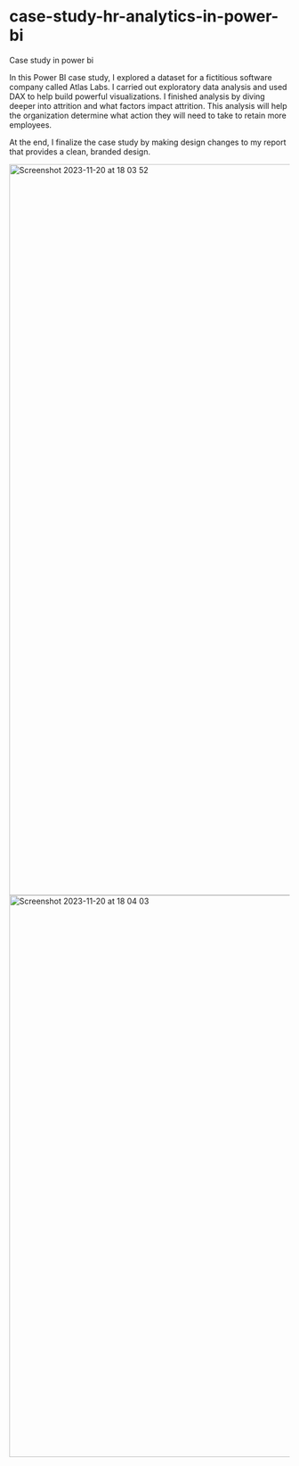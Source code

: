 # case-study-hr-analytics-in-power-bi
Case study in power bi

In this Power BI case study, I explored a dataset for a fictitious software company called Atlas Labs. I carried out exploratory data analysis and used DAX to help build powerful visualizations. I finished analysis by diving deeper into attrition and what factors impact attrition. This analysis will help the organization determine what action they will need to take to retain more employees.

At the end, I finalize the case study by making design changes to my report that provides a clean, branded design.

<img width="1310" alt="Screenshot 2023-11-20 at 18 03 52" src="https://github.com/Basir-ku/case-study-hr-analytics-in-power-bi/assets/123528497/c9312982-27cd-4089-82cd-48a260bb4174">


<img width="1007" alt="Screenshot 2023-11-20 at 18 04 03" src="https://github.com/Basir-ku/case-study-hr-analytics-in-power-bi/assets/123528497/9964fac8-4277-416d-aadc-b0041086b422">


